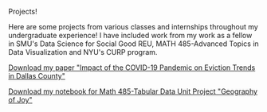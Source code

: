 Projects! 

Here are some projects from various classes and internships throughout my undergraduate experience!
I have included work from my work as a fellow in SMU's Data Science for Social Good REU, MATH 485-Advanced Topics in Data Visualization and NYU's CURP program. 

[Download my paper "Impact of the COVID-19 Pandemic on Eviction Trends in Dallas County"](https://github.com/katielark/eviction-project/blob/main/lark-evictions-sample.pdf)


[Download my notebook for Math 485-Tabular Data Unit Project "Geography of Joy"](https://github.com/katielark/data_viz/blob/main/project_1_final%20(1).ipynb)

